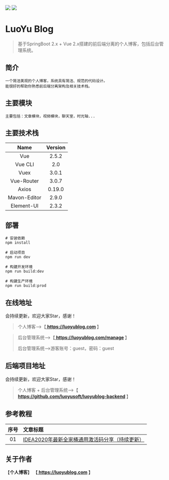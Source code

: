 [![](https://img.shields.io/badge/个人博客-在线地址-green.svg)](https://luoyublog.com)
[![](https://img.shields.io/badge/后台管理系统-在线地址-blue.svg)](https://luoyublog.com/manage)

# LuoYu Blog

> 基于SpringBoot 2.x + Vue 2.x搭建的前后端分离的个人博客，包括后台管理系统。

## 简介

```
一个简洁美观的个人博客，系统具有简洁、规范的代码设计。
能很好的帮助你熟悉前后端分离架构及相关技术栈。
```

## 主要模块

```
主要包括：文章模块，视频模块，聊天室，时光轴...
```

## 主要技术栈

|     Name     | Version |
| :----------: | :-----: |
|     Vue      |  2.5.2  |
|   Vue CLI    |   2.0   |
|     Vuex     |  3.0.1  |
|  Vue-Router  |  3.0.7  |
|    Axios     | 0.19.0  |
| Mavon-Editor |  2.9.0  |
|  Element-UI  |  2.3.2  |

## 部署

```
# 安装依赖
npm install

# 启动项目
npm run dev

# 构建开发环境
npm run build:dev

# 构建生产环境
npm run build:prod
```

## 在线地址

会持续更新，欢迎大家Star，感谢！

> 个人博客-->【<b><a href=" "> https://luoyublog.com </a ></b>】

> 后台管理系统-->【<b><a href="https://luoyublog.com/manage"> https://luoyublog.com/manage </a ></b>】
>
> 后台管理系统-->游客账号：guest，密码：guest

## 后端项目地址

会持续更新，欢迎大家Star，感谢！

> 个人博客 + 后台管理系统-->【<b><a href="https://github.com/luoyusoft/luoyublog-backend"> https://github.com/luoyusoft/luoyublog-backend </a></b>】

## 参考教程

| 序号 | 文章标题                                                     |
| :--: | :----------------------------------------------------------- |
|  01  | [IDEA2020年最新全家桶通用激活码分享（持续更新）](https://luoyublog.com/article/37) |

## 关于作者

【<b>个人博客</b>】    【<b><a href="https://luoyublog.com"> https://luoyublog.com </a ></b>】
